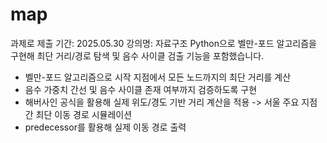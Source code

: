 # map
과제로 제출
기간: 2025.05.30
강의명: 자료구조
Python으로 벨만-포드 알고리즘을 구현해 최단 거리/경로 탐색 및 음수 사이클 검출 기능을 포함했습니다.
- 벨만-포드 알고리즘으로 시작 지점에서 모든 노드까지의 최단 거리를 계산
- 음수 가중치 간선 및 음수 사이클 존재 여부까지 검증하도록 구현
- 해버사인 공식을 활용해 실제 위도/경도 기반 거리 계산을 적용 -> 서울 주요 지점 간 최단 이동 경로 시뮬레이션
- predecessor를 활용해 실제 이동 경로 출력
